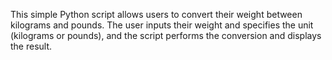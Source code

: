 This simple Python script allows users to convert their weight between kilograms and pounds. The user inputs their weight and specifies the unit (kilograms or pounds), and the script performs the conversion and displays the result.
